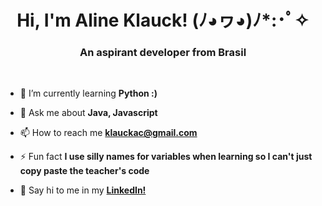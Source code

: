 <h1 align="center">Hi, I'm Aline Klauck! (ﾉ◕ヮ◕)ﾉ*:･ﾟ✧</h1>
<h3 align="center">An aspirant developer from Brasil</h3>

<br>

- 🌱 I’m currently learning **Python :)**

- 💬 Ask me about **Java, Javascript**

- 📫 How to reach me **klauckac@gmail.com**

- ⚡ Fun fact **I use silly names for variables when learning so I can't just copy paste the teacher's code**

- 👋 Say hi to me in my **<a href='https://br.linkedin.com/in/alineklauck'>LinkedIn!</a>**
